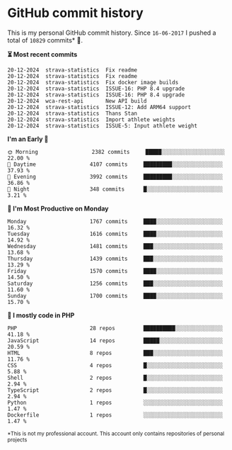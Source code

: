 # GitHub commit history
This is my personal GitHub commit history. Since <!--START_SECTION:first-commit-date-->`16-06-2017`<!--END_SECTION:first-commit-date--> I pushed a total of <!--START_SECTION:total-commit-count-->`10829`<!--END_SECTION:total-commit-count--> commits* 🎉.

<!--START_SECTION:most-recent-commits-->
**⏳ Most recent commits**
                                        
```text
20-12-2024  strava-statistics  Fix readme
20-12-2024  strava-statistics  Fix readme
20-12-2024  strava-statistics  Fix docker image builds
20-12-2024  strava-statistics  ISSUE-16: PHP 8.4 upgrade
20-12-2024  strava-statistics  ISSUE-16: PHP 8.4 upgrade
20-12-2024  wca-rest-api       New API build
20-12-2024  strava-statistics  ISSUE-12: Add ARM64 support
20-12-2024  strava-statistics  Thans Stan
20-12-2024  strava-statistics  Import athlete weights
20-12-2024  strava-statistics  ISSUE-5: Input athlete weight
```
<!--END_SECTION:most-recent-commits-->  

<!--START_SECTION:commits-per-day-time-->
**I&#039;m an Early 🐤**

```text
🌞 Morning                 2382 commits     █████░░░░░░░░░░░░░░░░░░░░   22.00 %
🌆 Daytime                 4107 commits     █████████░░░░░░░░░░░░░░░░   37.93 %
🌃 Evening                 3992 commits     █████████░░░░░░░░░░░░░░░░   36.86 %
🌙 Night                   348 commits      █░░░░░░░░░░░░░░░░░░░░░░░░   3.21 %
```
<!--END_SECTION:commits-per-day-time-->  

<!--START_SECTION:commits-per-weekday-->
**📅 I&#039;m Most Productive on Monday**

```text
Monday                    1767 commits     ████░░░░░░░░░░░░░░░░░░░░░   16.32 %
Tuesday                   1616 commits     ████░░░░░░░░░░░░░░░░░░░░░   14.92 %
Wednesday                 1481 commits     ███░░░░░░░░░░░░░░░░░░░░░░   13.68 %
Thursday                  1439 commits     ███░░░░░░░░░░░░░░░░░░░░░░   13.29 %
Friday                    1570 commits     ████░░░░░░░░░░░░░░░░░░░░░   14.50 %
Saturday                  1256 commits     ███░░░░░░░░░░░░░░░░░░░░░░   11.60 %
Sunday                    1700 commits     ████░░░░░░░░░░░░░░░░░░░░░   15.70 %
```
<!--END_SECTION:commits-per-weekday-->  

<!--START_SECTION:repos-per-language-->
**💬 I mostly code in PHP**

```text
PHP                       28 repos         ██████████░░░░░░░░░░░░░░░   41.18 %
JavaScript                14 repos         █████░░░░░░░░░░░░░░░░░░░░   20.59 %
HTML                      8 repos          ███░░░░░░░░░░░░░░░░░░░░░░   11.76 %
CSS                       4 repos          █░░░░░░░░░░░░░░░░░░░░░░░░   5.88 %
Shell                     2 repos          █░░░░░░░░░░░░░░░░░░░░░░░░   2.94 %
TypeScript                2 repos          █░░░░░░░░░░░░░░░░░░░░░░░░   2.94 %
Python                    1 repos          ░░░░░░░░░░░░░░░░░░░░░░░░░   1.47 %
Dockerfile                1 repos          ░░░░░░░░░░░░░░░░░░░░░░░░░   1.47 %
```
<!--END_SECTION:repos-per-language-->  

<sub>*This is not my professional account. This account only contains repositories of personal projects</sub>

